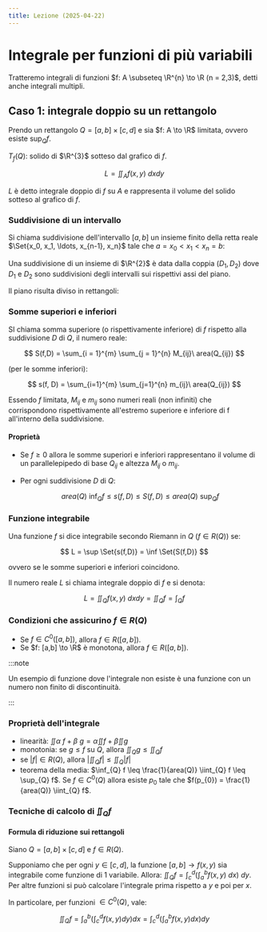 ```yaml
---
title: Lezione (2025-04-22)
---
```


# Integrale per funzioni di più variabili

Tratteremo integrali di funzioni $f: A \subseteq \R^{n} \to \R (n = 2,3)$, detti
anche integrali multipli.

## Caso 1: integrale doppio su un rettangolo

Prendo un rettangolo $Q = [a,b] \times [c,d]$ e sia $f: A \to \R$ limitata,
ovvero esiste $\sup_{Q} f$.

<!-- ![Rappresentazione geometrica di Q](uploads/95e5342c-9c9b-4504-8588-8372b290017a/94956fbb-4730-47c0-862a-42138d8f1b19/Screenshot_20250422_135142.png " =580x330") -->

$T_{f}(Q)$: solido di $\R^{3}$ sotteso dal grafico di $f$.

$$
L = \iint_{A} f(x,y)\ dx dy
$$

$L$ è detto integrale doppio di $f$ su $A$ e rappresenta il volume del solido
sotteso al grafico di $f$.

### Suddivisione di un intervallo

Si chiama suddivisione dell'intervallo $[a,b]$ un insieme finito della retta
reale $\Set{x_0, x_1, \ldots, x_{n-1}, x_n}$ tale che
$a = x_{0} < x_1 < x_n = b$:

<!-- ![Suddivisione di un intervallo](uploads/95e5342c-9c9b-4504-8588-8372b290017a/97b8e0f6-33c5-4c22-9641-85120b1de971/Screenshot_20250422_135759.png " =580x104") -->

Una suddivisione di un insieme di $\R^{2}$ è data dalla coppia $(D_{1}, D_{2})$
dove $D_{1}$ e $D_{2}$ sono suddivisioni degli intervalli sui rispettivi assi
del piano.

Il piano risulta diviso in rettangoli:

<!-- ![Suddivisione di R2](uploads/95e5342c-9c9b-4504-8588-8372b290017a/fc9038a3-5279-43aa-aa47-5b1f5ab4bb57/Screenshot_20250422_140009.png " =523x352") -->

### Somme superiori e inferiori

SI chiama somma superiore (o rispettivamente inferiore) di $f$ rispetto alla
suddivisione $D$ di $Q$, il numero reale:

$$
S(f,D) = \sum_{i = 1}^{m} \sum_{j = 1}^{n} M_{ij}\ area(Q_{ij})
$$

(per le somme inferiori):

$$
s(f, D) = \sum_{i=1}^{m} \sum_{j=1}^{n} m_{ij}\ area(Q_{ij})
$$

Essendo $f$ limitata, $M_{ij}$ e $m_{ij}$ sono numeri reali (non infiniti) che
corrispondono rispettivamente all'estremo superiore e inferiore di f all'interno
della suddivisione.

#### Proprietà

- Se $f \geq 0$ allora le somme superiori e inferiori rappresentano il volume di
  un parallelepipedo di base $Q_{ij}$ e altezza $M_{ij}$ o $m_{ij}$.
- Per ogni suddivisione $D$ di $Q$:

  $$
  area(Q)\ \inf_{Q} f \leq s(f,D) \leq S(f,D) \leq area(Q)\ \sup_{Q} f
  $$

### Funzione integrabile

Una funzione $f$ si dice integrabile secondo Riemann in $Q$ ($f \in R(Q)$) se:

$$
L = \sup \Set{s(f,D)} = \inf \Set{S(f,D)}
$$

ovvero se le somme superiori e inferiori coincidono.

Il numero reale $L$ si chiama integrale doppio di $f$ e si denota:

$$
L = \iint_{Q} f(x,y)\ dx dy = \iint_{Q} f = \int_{Q} f
$$

### Condizioni che assicurino $f \in R(Q)$

- Se $f \in C^{0}([a,b])$, allora $f \in R([a,b])$.
- Se $f: [a,b] \to \R$ è monotona, allora $f \in R([a,b])$.

:::note

Un esempio di funzione dove l'integrale non esiste è una funzione con un numero
non finito di discontinuità.

:::

### Proprietà dell'integrale

- linearità: $\iint \alpha\ f + \beta\ g = \alpha \iint f + \beta \iint g$
- monotonia: se $g \leq f$ su $Q$, allora $\iint_{Q} g \leq \iint_{Q} f$
- se $|f| \in R(Q)$, allora $|\iint_{Q} f| \leq \iint_{Q} |f|$
- teorema della media:
  $\inf_{Q} f \leq \frac{1}{area(Q)} \iint_{Q} f \leq \sup_{Q} f$. Se
  $f \in C^{0}(Q)$ allora esiste $p_{0}$ tale che
  $f(p_{0}) = \frac{1}{area(Q)} \iint_{Q} f$.

### Tecniche di calcolo di $\iint_{Q} f$

#### Formula di riduzione sui rettangoli

Siano $Q = [a,b]\times[c,d]$ e $f \in R(Q)$.

Supponiamo che per ogni $y \in [c,d]$, la funzione $[a,b] \to f(x,y)$ sia
integrabile come funzione di 1 variabile. Allora:
$\iint_{Q} f = \int_{c}^{d} \left( \int_{a}^{b} f(x,y)\ dx \right) \ dy$. Per
altre funzioni si può calcolare l'integrale prima rispetto a $y$ e poi per $x$.

In particolare, per funzioni $\in C^{0}(Q)$, vale:

$$
\iint_{Q} f = \int_{a}^{b} \left( \int_{c}^{d} f(x,y) dy \right) dx = \int_{c}^{d} \left( \int_{a}^{b} f(x,y) dx \right) dy
$$

<!-- ![](uploads/95e5342c-9c9b-4504-8588-8372b290017a/6631bfd8-b680-42da-93bf-fe0c744faddc/Screenshot_20250422_145756.png " =700x314") -->
